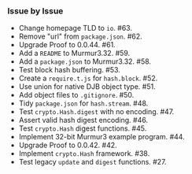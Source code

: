 ### Issue by Issue

 * Change homepage TLD to `io`. #63.
 * Remove "url" from `package.json`. #62.
 * Upgrade Proof to 0.0.44. #61.
 * Add a `README` to Murmur3.32. #59.
 * Add a `package.json` to Murmur3.32. #58.
 * Test block hash buffering. #53.
 * Create a `require.t.js` for `hash.block`. #52.
 * Use union for native DJB object type. #51.
 * Add object files to `.gitignore`. #50.
 * Tidy `package.json` for `hash.stream`. #48.
 * Test `crypto.Hash.digest` with no encoding. #47.
 * Assert valid hash digest encoding. #46.
 * Test `crypto.Hash` digest functions. #45.
 * Implement 32-bit Murmur3 example program. #44.
 * Upgrade Proof to 0.0.42. #42.
 * Implement `crypto.Hash` framework. #38.
 * Test legacy `update` and `digest` functions. #27.
